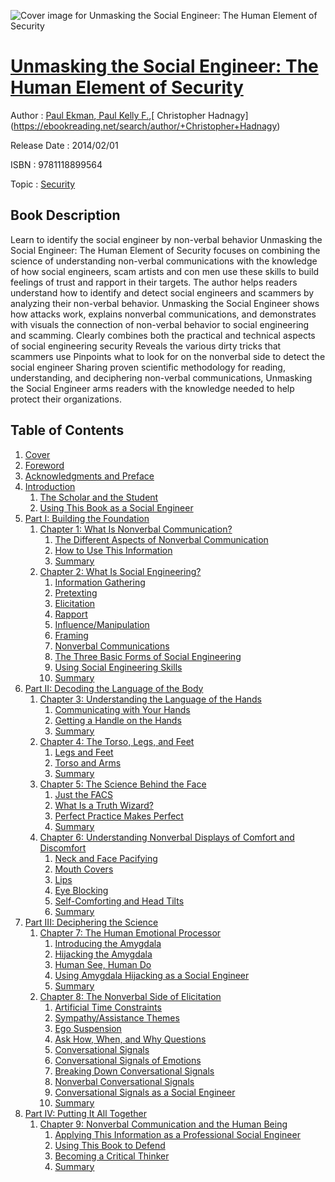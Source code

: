 ![Cover image for Unmasking the Social Engineer: The Human Element of Security](https://imgdetail.ebookreading.net/cover/cover/security/EB9781118899564.jpg)

[Unmasking the Social Engineer: The Human Element of Security](https://ebookreading.net/view/book/Unmasking+the+Social+Engineer%3A+The+Human+Element+of+Security-EB9781118899564_1.html "Unmasking the Social Engineer: The Human Element of Security")
====================================================================================================================

Author : [Paul Ekman](https://ebookreading.net/search/author/Paul+Ekman),[ Paul Kelly F.](https://ebookreading.net/search/author/+Paul+Kelly+F.),[ Christopher Hadnagy](https://ebookreading.net/search/author/+Christopher+Hadnagy)

Release Date : 2014/02/01

ISBN : 9781118899564

Topic : [Security](https://ebookreading.net/search/category/security)

Book Description
-----------------

Learn to identify the social engineer by non-verbal behavior
Unmasking the Social Engineer: The Human Element of Security focuses on combining the science of understanding non-verbal communications with the knowledge of how social engineers, scam artists and con men use these skills to build feelings of trust and rapport in their targets. The author helps readers understand how to identify and detect social engineers and scammers by analyzing their non-verbal behavior. Unmasking the Social Engineer shows how attacks work, explains nonverbal communications, and demonstrates with visuals the connection of non-verbal behavior to social engineering and scamming.
Clearly combines both the practical and technical aspects of social engineering security
Reveals the various dirty tricks that scammers use
Pinpoints what to look for on the nonverbal side to detect the social engineer
Sharing proven scientific methodology for reading, understanding, and deciphering non-verbal communications, Unmasking the Social Engineer arms readers with the knowledge needed to help protect their organizations.
              
Table of Contents
-----------------

1. [Cover](https://ebookreading.net/view/book/Unmasking+the+Social+Engineer%3A+The+Human+Element+of+Security-EB9781118899564_1.html)
1. [Foreword](https://ebookreading.net/view/book/Unmasking+the+Social+Engineer%3A+The+Human+Element+of+Security-EB9781118899564_3.html)
1. [Acknowledgments and Preface](https://ebookreading.net/view/book/Unmasking+the+Social+Engineer%3A+The+Human+Element+of+Security-EB9781118899564_4.html)
1. [Introduction](https://ebookreading.net/view/book/Unmasking+the+Social+Engineer%3A+The+Human+Element+of+Security-EB9781118899564_5.html)
    1. [The Scholar and the Student](https://ebookreading.net/view/book/Unmasking+the+Social+Engineer%3A+The+Human+Element+of+Security-EB9781118899564_5.html#c0x_level1_1)
    1. [Using This Book as a Social Engineer](https://ebookreading.net/view/book/Unmasking+the+Social+Engineer%3A+The+Human+Element+of+Security-EB9781118899564_5.html#c0x_level1_2)
1. [Part I: Building the Foundation](https://ebookreading.net/view/book/Unmasking+the+Social+Engineer%3A+The+Human+Element+of+Security-EB9781118899564_6.html)
    1. [Chapter 1: What Is Nonverbal Communication?](https://ebookreading.net/view/book/Unmasking+the+Social+Engineer%3A+The+Human+Element+of+Security-EB9781118899564_7.html)
        1. [The Different Aspects of Nonverbal Communication](https://ebookreading.net/view/book/Unmasking+the+Social+Engineer%3A+The+Human+Element+of+Security-EB9781118899564_7.html#c0x_level1_1)
        1. [How to Use This Information](https://ebookreading.net/view/book/Unmasking+the+Social+Engineer%3A+The+Human+Element+of+Security-EB9781118899564_7.html#c0x_level1_2)
        1. [Summary](https://ebookreading.net/view/book/Unmasking+the+Social+Engineer%3A+The+Human+Element+of+Security-EB9781118899564_7.html#c0x_level1_3)
    1. [Chapter 2: What Is Social Engineering?](https://ebookreading.net/view/book/Unmasking+the+Social+Engineer%3A+The+Human+Element+of+Security-EB9781118899564_8.html)
        1. [Information Gathering](https://ebookreading.net/view/book/Unmasking+the+Social+Engineer%3A+The+Human+Element+of+Security-EB9781118899564_8.html#c0x_level1_1)
        1. [Pretexting](https://ebookreading.net/view/book/Unmasking+the+Social+Engineer%3A+The+Human+Element+of+Security-EB9781118899564_8.html#c0x_level1_2)
        1. [Elicitation](https://ebookreading.net/view/book/Unmasking+the+Social+Engineer%3A+The+Human+Element+of+Security-EB9781118899564_8.html#c0x_level1_3)
        1. [Rapport](https://ebookreading.net/view/book/Unmasking+the+Social+Engineer%3A+The+Human+Element+of+Security-EB9781118899564_8.html#c0x_level1_4)
        1. [Influence/Manipulation](https://ebookreading.net/view/book/Unmasking+the+Social+Engineer%3A+The+Human+Element+of+Security-EB9781118899564_8.html#c0x_level1_5)
        1. [Framing](https://ebookreading.net/view/book/Unmasking+the+Social+Engineer%3A+The+Human+Element+of+Security-EB9781118899564_8.html#c0x_level1_6)
        1. [Nonverbal Communications](https://ebookreading.net/view/book/Unmasking+the+Social+Engineer%3A+The+Human+Element+of+Security-EB9781118899564_8.html#c0x_level1_7)
        1. [The Three Basic Forms of Social Engineering](https://ebookreading.net/view/book/Unmasking+the+Social+Engineer%3A+The+Human+Element+of+Security-EB9781118899564_8.html#c0x_level1_8)
        1. [Using Social Engineering Skills](https://ebookreading.net/view/book/Unmasking+the+Social+Engineer%3A+The+Human+Element+of+Security-EB9781118899564_8.html#c0x_level1_9)
        1. [Summary](https://ebookreading.net/view/book/Unmasking+the+Social+Engineer%3A+The+Human+Element+of+Security-EB9781118899564_8.html#c0x_level1_10)
1. [Part II: Decoding the Language of the Body](https://ebookreading.net/view/book/Unmasking+the+Social+Engineer%3A+The+Human+Element+of+Security-EB9781118899564_9.html)
    1. [Chapter 3: Understanding the Language of the Hands](https://ebookreading.net/view/book/Unmasking+the+Social+Engineer%3A+The+Human+Element+of+Security-EB9781118899564_10.html)
        1. [Communicating with Your Hands](https://ebookreading.net/view/book/Unmasking+the+Social+Engineer%3A+The+Human+Element+of+Security-EB9781118899564_10.html#c0x_level1_1)
        1. [Getting a Handle on the Hands](https://ebookreading.net/view/book/Unmasking+the+Social+Engineer%3A+The+Human+Element+of+Security-EB9781118899564_10.html#c0x_level1_2)
        1. [Summary](https://ebookreading.net/view/book/Unmasking+the+Social+Engineer%3A+The+Human+Element+of+Security-EB9781118899564_10.html#c0x_level1_3)
    1. [Chapter 4: The Torso, Legs, and Feet](https://ebookreading.net/view/book/Unmasking+the+Social+Engineer%3A+The+Human+Element+of+Security-EB9781118899564_11.html)
        1. [Legs and Feet](https://ebookreading.net/view/book/Unmasking+the+Social+Engineer%3A+The+Human+Element+of+Security-EB9781118899564_11.html#c0x_level1_1)
        1. [Torso and Arms](https://ebookreading.net/view/book/Unmasking+the+Social+Engineer%3A+The+Human+Element+of+Security-EB9781118899564_11.html#c0x_level1_2)
        1. [Summary](https://ebookreading.net/view/book/Unmasking+the+Social+Engineer%3A+The+Human+Element+of+Security-EB9781118899564_11.html#c0x_level1_3)
    1. [Chapter 5: The Science Behind the Face](https://ebookreading.net/view/book/Unmasking+the+Social+Engineer%3A+The+Human+Element+of+Security-EB9781118899564_12.html)
        1. [Just the FACS](https://ebookreading.net/view/book/Unmasking+the+Social+Engineer%3A+The+Human+Element+of+Security-EB9781118899564_12.html#c0x_level1_1)
        1. [What Is a Truth Wizard?](https://ebookreading.net/view/book/Unmasking+the+Social+Engineer%3A+The+Human+Element+of+Security-EB9781118899564_12.html#c0x_level1_2)
        1. [Perfect Practice Makes Perfect](https://ebookreading.net/view/book/Unmasking+the+Social+Engineer%3A+The+Human+Element+of+Security-EB9781118899564_12.html#c0x_level1_3)
        1. [Summary](https://ebookreading.net/view/book/Unmasking+the+Social+Engineer%3A+The+Human+Element+of+Security-EB9781118899564_12.html#c0x_level1_4)
    1. [Chapter 6: Understanding Nonverbal Displays of Comfort and Discomfort](https://ebookreading.net/view/book/Unmasking+the+Social+Engineer%3A+The+Human+Element+of+Security-EB9781118899564_13.html)
        1. [Neck and Face Pacifying](https://ebookreading.net/view/book/Unmasking+the+Social+Engineer%3A+The+Human+Element+of+Security-EB9781118899564_13.html#c0x_level1_1)
        1. [Mouth Covers](https://ebookreading.net/view/book/Unmasking+the+Social+Engineer%3A+The+Human+Element+of+Security-EB9781118899564_13.html#c0x_level1_2)
        1. [Lips](https://ebookreading.net/view/book/Unmasking+the+Social+Engineer%3A+The+Human+Element+of+Security-EB9781118899564_13.html#c0x_level1_3)
        1. [Eye Blocking](https://ebookreading.net/view/book/Unmasking+the+Social+Engineer%3A+The+Human+Element+of+Security-EB9781118899564_13.html#c0x_level1_4)
        1. [Self-Comforting and Head Tilts](https://ebookreading.net/view/book/Unmasking+the+Social+Engineer%3A+The+Human+Element+of+Security-EB9781118899564_13.html#c0x_level1_5)
        1. [Summary](https://ebookreading.net/view/book/Unmasking+the+Social+Engineer%3A+The+Human+Element+of+Security-EB9781118899564_13.html#c0x_level1_6)
1. [Part III: Deciphering the Science](https://ebookreading.net/view/book/Unmasking+the+Social+Engineer%3A+The+Human+Element+of+Security-EB9781118899564_15.html)
    1. [Chapter 7: The Human Emotional Processor](https://ebookreading.net/view/book/Unmasking+the+Social+Engineer%3A+The+Human+Element+of+Security-EB9781118899564_0.html)
        1. [Introducing the Amygdala](https://ebookreading.net/view/book/Unmasking+the+Social+Engineer%3A+The+Human+Element+of+Security-EB9781118899564_0.html#c0x_level1_1)
        1. [Hijacking the Amygdala](https://ebookreading.net/view/book/Unmasking+the+Social+Engineer%3A+The+Human+Element+of+Security-EB9781118899564_0.html#c0x_level1_2)
        1. [Human See, Human Do](https://ebookreading.net/view/book/Unmasking+the+Social+Engineer%3A+The+Human+Element+of+Security-EB9781118899564_0.html#c0x_level1_3)
        1. [Using Amygdala Hijacking as a Social Engineer](https://ebookreading.net/view/book/Unmasking+the+Social+Engineer%3A+The+Human+Element+of+Security-EB9781118899564_0.html#c0x_level1_4)
        1. [Summary](https://ebookreading.net/view/book/Unmasking+the+Social+Engineer%3A+The+Human+Element+of+Security-EB9781118899564_0.html#c0x_level1_5)
    1. [Chapter 8: The Nonverbal Side of Elicitation](https://ebookreading.net/view/book/Unmasking+the+Social+Engineer%3A+The+Human+Element+of+Security-EB9781118899564_17.html)
        1. [Artificial Time Constraints](https://ebookreading.net/view/book/Unmasking+the+Social+Engineer%3A+The+Human+Element+of+Security-EB9781118899564_17.html#c0x_level1_1)
        1. [Sympathy/Assistance Themes](https://ebookreading.net/view/book/Unmasking+the+Social+Engineer%3A+The+Human+Element+of+Security-EB9781118899564_17.html#c0x_level1_2)
        1. [Ego Suspension](https://ebookreading.net/view/book/Unmasking+the+Social+Engineer%3A+The+Human+Element+of+Security-EB9781118899564_17.html#c0x_level1_3)
        1. [Ask How, When, and Why Questions](https://ebookreading.net/view/book/Unmasking+the+Social+Engineer%3A+The+Human+Element+of+Security-EB9781118899564_17.html#c0x_level1_4)
        1. [Conversational Signals](https://ebookreading.net/view/book/Unmasking+the+Social+Engineer%3A+The+Human+Element+of+Security-EB9781118899564_17.html#c0x_level1_5)
        1. [Conversational Signals of Emotions](https://ebookreading.net/view/book/Unmasking+the+Social+Engineer%3A+The+Human+Element+of+Security-EB9781118899564_17.html#c0x_level1_6)
        1. [Breaking Down Conversational Signals](https://ebookreading.net/view/book/Unmasking+the+Social+Engineer%3A+The+Human+Element+of+Security-EB9781118899564_17.html#c0x_level1_7)
        1. [Nonverbal Conversational Signals](https://ebookreading.net/view/book/Unmasking+the+Social+Engineer%3A+The+Human+Element+of+Security-EB9781118899564_17.html#c0x_level1_8)
        1. [Conversational Signals as a Social Engineer](https://ebookreading.net/view/book/Unmasking+the+Social+Engineer%3A+The+Human+Element+of+Security-EB9781118899564_17.html#c0x_level1_9)
        1. [Summary](https://ebookreading.net/view/book/Unmasking+the+Social+Engineer%3A+The+Human+Element+of+Security-EB9781118899564_17.html#c0x_level1_10)
1. [Part IV: Putting It All Together](https://ebookreading.net/view/book/Unmasking+the+Social+Engineer%3A+The+Human+Element+of+Security-EB9781118899564_18.html)
    1. [Chapter 9: Nonverbal Communication and the Human Being](https://ebookreading.net/view/book/Unmasking+the+Social+Engineer%3A+The+Human+Element+of+Security-EB9781118899564_19.html)
        1. [Applying This Information as a Professional Social Engineer](https://ebookreading.net/view/book/Unmasking+the+Social+Engineer%3A+The+Human+Element+of+Security-EB9781118899564_19.html#c0x_level1_1)
        1. [Using This Book to Defend](https://ebookreading.net/view/book/Unmasking+the+Social+Engineer%3A+The+Human+Element+of+Security-EB9781118899564_19.html#c0x_level1_2)
        1. [Becoming a Critical Thinker](https://ebookreading.net/view/book/Unmasking+the+Social+Engineer%3A+The+Human+Element+of+Security-EB9781118899564_19.html#c0x_level1_3)
        1. [Summary](https://ebookreading.net/view/book/Unmasking+the+Social+Engineer%3A+The+Human+Element+of+Security-EB9781118899564_19.html#c0x_level1_4)
